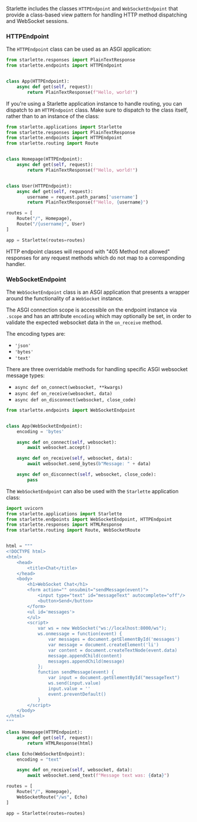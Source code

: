 
Starlette includes the classes `HTTPEndpoint` and `WebSocketEndpoint` that provide a class-based view pattern for
handling HTTP method dispatching and WebSocket sessions.

### HTTPEndpoint

The `HTTPEndpoint` class can be used as an ASGI application:

```python
from starlette.responses import PlainTextResponse
from starlette.endpoints import HTTPEndpoint


class App(HTTPEndpoint):
    async def get(self, request):
        return PlainTextResponse(f"Hello, world!")
```

If you're using a Starlette application instance to handle routing, you can
dispatch to an `HTTPEndpoint` class. Make sure to dispatch to the class itself,
rather than to an instance of the class:

```python
from starlette.applications import Starlette
from starlette.responses import PlainTextResponse
from starlette.endpoints import HTTPEndpoint
from starlette.routing import Route


class Homepage(HTTPEndpoint):
    async def get(self, request):
        return PlainTextResponse(f"Hello, world!")


class User(HTTPEndpoint):
    async def get(self, request):
        username = request.path_params['username']
        return PlainTextResponse(f"Hello, {username}")

routes = [
    Route("/", Homepage),
    Route("/{username}", User)
]

app = Starlette(routes=routes)
```

HTTP endpoint classes will respond with "405 Method not allowed" responses for any
request methods which do not map to a corresponding handler.

### WebSocketEndpoint

The `WebSocketEndpoint` class is an ASGI application that presents a wrapper around
the functionality of a `WebSocket` instance.

The ASGI connection scope is accessible on the endpoint instance via `.scope` and
has an attribute `encoding` which may optionally be set, in order to validate the expected websocket data in the `on_receive` method.

The encoding types are:

* `'json'`
* `'bytes'`
* `'text'`

There are three overridable methods for handling specific ASGI websocket message types:

* `async def on_connect(websocket, **kwargs)`
* `async def on_receive(websocket, data)`
* `async def on_disconnect(websocket, close_code)`

```python
from starlette.endpoints import WebSocketEndpoint


class App(WebSocketEndpoint):
    encoding = 'bytes'

    async def on_connect(self, websocket):
        await websocket.accept()

    async def on_receive(self, websocket, data):
        await websocket.send_bytes(b"Message: " + data)

    async def on_disconnect(self, websocket, close_code):
        pass
```

The `WebSocketEndpoint` can also be used with the `Starlette` application class:

```python
import uvicorn
from starlette.applications import Starlette
from starlette.endpoints import WebSocketEndpoint, HTTPEndpoint
from starlette.responses import HTMLResponse
from starlette.routing import Route, WebSocketRoute


html = """
<!DOCTYPE html>
<html>
    <head>
        <title>Chat</title>
    </head>
    <body>
        <h1>WebSocket Chat</h1>
        <form action="" onsubmit="sendMessage(event)">
            <input type="text" id="messageText" autocomplete="off"/>
            <button>Send</button>
        </form>
        <ul id='messages'>
        </ul>
        <script>
            var ws = new WebSocket("ws://localhost:8000/ws");
            ws.onmessage = function(event) {
                var messages = document.getElementById('messages')
                var message = document.createElement('li')
                var content = document.createTextNode(event.data)
                message.appendChild(content)
                messages.appendChild(message)
            };
            function sendMessage(event) {
                var input = document.getElementById("messageText")
                ws.send(input.value)
                input.value = ''
                event.preventDefault()
            }
        </script>
    </body>
</html>
"""

class Homepage(HTTPEndpoint):
    async def get(self, request):
        return HTMLResponse(html)

class Echo(WebSocketEndpoint):
    encoding = "text"

    async def on_receive(self, websocket, data):
        await websocket.send_text(f"Message text was: {data}")

routes = [
    Route("/", Homepage),
    WebSocketRoute("/ws", Echo)
]

app = Starlette(routes=routes)
```

